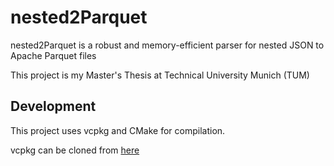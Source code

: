 # nested2Parquet

nested2Parquet is a robust and memory-efficient parser for nested JSON to Apache Parquet files

This project is my Master's Thesis at Technical University Munich (TUM)

## Development

This project uses vcpkg and CMake for compilation.

vcpkg can be cloned from [here](https://github.com/microsoft/vcpkg)
